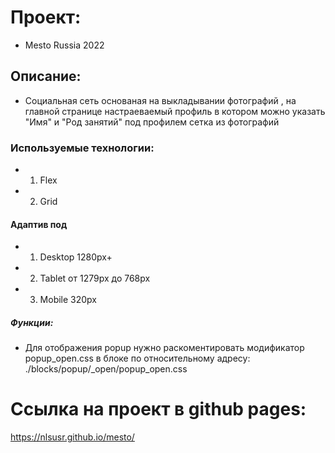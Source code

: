 # Проект: 

* Mesto Russia 2022

## Описание: 

* Социальная сеть основаная на выкладывании фотографий , 
на главной странице настраеваемый профиль в котором можно 
указать "Имя" и "Род занятий" под профилем сетка из фотографий

### Используемые технологии: 

* 1. Flex
* 2. Grid

#### Адаптив под

* 1. Desktop 1280px+
* 2. Tablet от 1279px до 768px 
* 3. Mobile 320px

##### Функции:

* Для отображения popup нужно раскоментировать модификатор 
popup_open.css в блоке 
по относительному адресу: 
./blocks/popup/_open/popup_open.css   

# Ссылка на проект в github pages: 
https://nlsusr.github.io/mesto/ 
